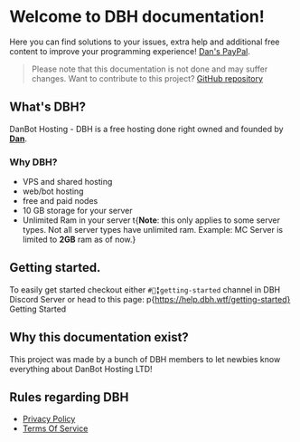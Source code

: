 # Welcome to DBH documentation!

Here you can find solutions to your issues, extra help and additional free content to improve your programming experience! [Dan's PayPal](https://paypal.me/DanBotHosting).

> Please note that this documentation is not done and may suffer changes. Want to contribute to this project? [GitHub repository](https://github.com/DBH-Docs/Documentation)

## What's DBH?

DanBot Hosting - DBH is a free hosting done right owned and founded by [**Dan**](https://github.com/danielpmc).

### Why DBH?

* VPS and shared hosting
* web/bot hosting
* free and paid nodes
* 10 GB storage for your server
* Unlimited Ram in your server
t{**Note**: this only applies to some server types. Not all server types have unlimited ram. Example: MC Server is limited to **2GB** ram as of now.}

## Getting started.

To easily get started checkout either `#📗╏getting-started` channel in DBH Discord Server or head to this page:
p{https://help.dbh.wtf/getting-started} Getting Started

## Why this documentation exist?

This project was made by a bunch of DBH members to let newbies know everything about DanBot Hosting LTD!

## Rules regarding DBH

* [Privacy Policy](https://docs.google.com/document/d/1dOY5xefHu_RzBdOphh-_el8vNgMz2U_OWO8OeulOg_4/edit?usp=sharing)
* [Terms Of Service](https://docs.google.com/document/d/1BxGFRlH3TEMqfUWBPszsWYudbKmcbM5pkp7bTq4IbHg/edit?usp=sharing)
